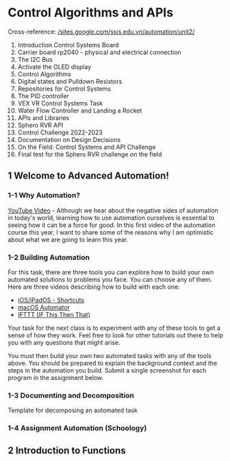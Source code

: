 # Control Algorithms and APIs 

Cross-reference: [/sites.google.com/ssis.edu.vn/automation/unit2/](https://sites.google.com/ssis.edu.vn/automation/units/functions-and-modular-code)

1. Introduction Control Systems Board
2. Carrier board rp2040 - physical and electrical connection
3. The I2C Bus 
4. Activate the OLED display 
5. Control Algorithms 
6. Digital states and Pulldown Resistors 
7. Repositories for Control Systems 
8. The PID controller 
9. VEX VR Control Systems Task 
10. Water Flow Controller and Landing a Rocket 
11. APIs and Libraries 
12. Sphero RVR API 
13. Control Challenge 2022-2023 
14. Documentation on Design Decisions 
15. On the Field: Control Systems and API Challenge 
16. Final test for the Sphero RVR challenge on the field


## 1 Welcome to Advanced Automation! 

### 1-1 Why Automation?
[YouTube Video](https://www.youtube.com/watch?v=iWEEvp6krfU) - Although we hear about the negative sides of automation in today's world, learning how to use automation ourselves is essential to seeing how it can be a force for good. In this first video of the automation course this year, I want to share some of the reasons why I am optimistic about what we are going to learn this year.

### 1-2 Building Automation
For this task, there are three tools you can explore how to build your own automated solutions to problems you face. You can choose any of them. Here are three videos describing how to build with each one:
- [iOS/iPadOS - Shortcuts](https://www.youtube.com/watch?v=R9fRKtmq3zo)
- [macOS Automator](https://www.youtube.com/watch?v=q2QGaVdlvys)
- [IFTTT (IF This Then That)](https://www.youtube.com/watch?v=IRLMkV-tCKQ)

Your task for the next class is to experiment with any of these tools to get a sense of how they work. Feel free to look for other tutorials out there to help you with any questions that might arise.

You must then build your own two automated tasks with any of the tools above. You should be prepared to explain the background context and the steps in the automation you build. Submit a single screenshot for each program in the assignment below.

### 1-3 Documenting and Decomposition
Template for decomposing an automated task

### 1-4 Assignment Automation (Schoology)

## 2 Introduction to Functions
